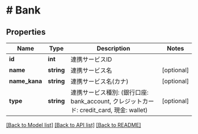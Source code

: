 # # Bank

## Properties

Name | Type | Description | Notes
------------ | ------------- | ------------- | -------------
**id** | **int** | 連携サービスID |
**name** | **string** | 連携サービス名 | [optional]
**name_kana** | **string** | 連携サービス名(カナ) | [optional]
**type** | **string** | 連携サービス種別: (銀行口座: bank_account, クレジットカード: credit_card, 現金: wallet) | [optional]

[[Back to Model list]](../../README.md#models) [[Back to API list]](../../README.md#endpoints) [[Back to README]](../../README.md)
